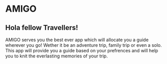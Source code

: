 # AMIGO
## Hola fellow Travellers!

AMIGO serves you the best ever app which will allocate you a guide wherever you go!
Wether it be an adventure trip, family trip or even a solo.
This app will provide you a guide based on your prefrences and will help you to knit the everlasting memories of your trip.

